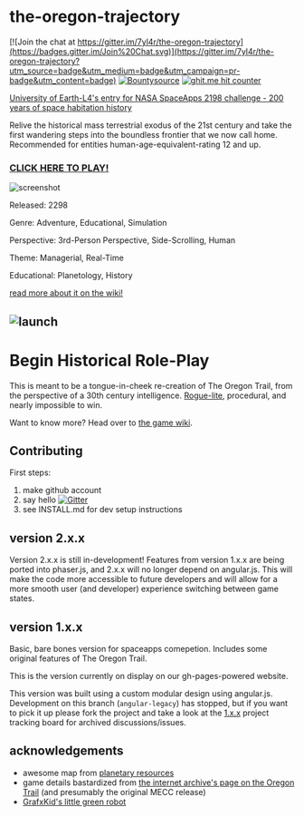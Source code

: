 # the-oregon-trajectory #

[![Join the chat at https://gitter.im/7yl4r/the-oregon-trajectory](https://badges.gitter.im/Join%20Chat.svg)](https://gitter.im/7yl4r/the-oregon-trajectory?utm_source=badge&utm_medium=badge&utm_campaign=pr-badge&utm_content=badge)
[![Bountysource](https://img.shields.io/bountysource/team/mozilla-core/activity.svg)](https://www.bountysource.com/trackers/13859664-7yl4r-the-oregon-trajectory)
[![ghit.me hit counter](https://ghit.me/badge.svg?repo=7yl4r/the-oregon-trajectory)](https://ghit.me/repo/7yl4r/the-oregon-trajectory)

[University of Earth-L4's entry for NASA SpaceApps 2198 challenge - 200 years of space habitation history](https://2015.spaceappschallenge.org/challenge/asteroids-2025-2100-future-history/)

Relive the historical mass terrestrial exodus of the 21st century and take the first wandering steps into the boundless frontier that we now call home. Recommended for entities human-age-equivalent-rating 12 and up.

### [CLICK HERE TO PLAY!](http://7yl4r.github.io/the-oregon-trajectory/) ###
![screenshot](http://i.imgur.com/jK6kihi.png)

Released: 2298

Genre: Adventure, Educational, Simulation

Perspective: 3rd-Person Perspective, Side-Scrolling, Human

Theme: Managerial, Real-Time

Educational: Planetology, History

[read more about it on the wiki!](https://github.com/7yl4r/the-oregon-trajectory/wiki)

![launch](http://i.imgur.com/a7GD71v.png)
-------------------------------------------------------------------------------------------------

# Begin Historical Role-Play #
This is meant to be a tongue-in-cheek re-creation of The Oregon Trail, from the perspective of a 30th century intelligence. [Rogue-lite](http://www.giantbomb.com/forums/general-discussion-30/agreedisagree-by-modern-standards-oregon-trail-was-562547/?page=1#js-message-5994632), procedural, and nearly impossible to win.

Want to know more? Head over to [the game wiki](https://github.com/7yl4r/the-oregon-trajectory/wiki).

## Contributing ##
First steps:

1. make github account
2. say hello [![Gitter](https://badges.gitter.im/Join%20Chat.svg)](https://gitter.im/7yl4r/the-oregon-trajectory?utm_source=badge&utm_medium=badge&utm_campaign=pr-badge)
3. see INSTALL.md for dev setup instructions


## version 2.x.x ##
Version 2.x.x is still in-development! Features from version 1.x.x are being ported into phaser.js, and 2.x.x will no longer depend on angular.js. This will make the code more accessible to future developers and will allow for a more smooth user  (and developer) experience switching between game states.

## version 1.x.x ##
Basic, bare bones version for spaceapps comepetion. Includes some original features of The Oregon Trail. 

This is the version currently on display on our gh-pages-powered website.

This version was built using a custom modular design using angular.js. Development on this branch (`angular-legacy`) has stopped, but if you want to pick it up please fork the project and take a look at the [1.x.x](https://github.com/7yl4r/the-oregon-trajectory/projects/3) project tracking board for archived discussions/issues.

## acknowledgements ##

* awesome map from [planetary resources](http://www.planetaryresources.com/asteriods/#asteroids-map)
* game details bastardized from [the internet archive's page on the Oregon Trail](https://archive.org/details/msdos_Oregon_Trail_The_1990) (and presumably the original MECC release)
* [GrafxKid's little green robot](http://opengameart.org/content/green-robot)
